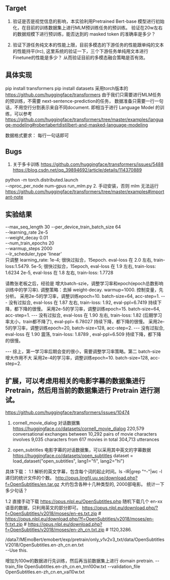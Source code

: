 ## Target 
1. 验证是否是视觉信息的影响，本实验利用Pretrained Bert-base 模型进行初始化，在目前的训练数据集上进行MLM预训练任务的预训练。
验证在20w左右的数据规模下进行预训练，能否达到的 masked token 的准确率是多少？

2. 验证下游任务纯文本的性能上限，目前多模态的下游任务的性能跟单纯的文本的性能持平(lrc), 这里系统的验证一下，三个下游任务单纯用文本进行Finetune的性能是多少？ 从而验证目前的多模态融合策略是否有效。

## 具体实现 
pip install transformers
pip install datasets
采用torch版本的 https://github.com/huggingface/transformers
由于我们只需要进行MLM任务的预训练，不需要 next-sentence-prediction的任务，
数据准备只需要一行一句话，不用空行分割表示来自不同document.
即相当于进行 Language Model 的训练，可以参考
https://github.com/huggingface/transformers/tree/master/examples/language-modeling#robertabertdistilbert-and-masked-language-modeling

数据格式要求：
每行一句话即可


## Bugs
1. 关于多卡训练
https://github.com/huggingface/transformers/issues/5488
https://blog.csdn.net/qq_39894692/article/details/114370889

python -m torch.distributed.launch \
    --nproc_per_node num-gpus run_mlm.py
2. 手动安装，否则 mlm 无法运行
https://github.com/huggingface/transformers/tree/master/examples#important-note

## 实验结果
 --max_seq_length 30 --per_device_train_batch_size 64 \
--learning_rate 2e-5 \
--weight_decay 0.01 \
--num_train_epochs 20 \
--warmup_steps 2000 \
--lr_scheduler_type 'linear' \
只调整 learning_rate: 
1e-4; 很快过拟合，15epoch. eval-loss 在 2.0 左右, train-loss:1.5479. 
5e-5; 很快过拟合，15epoch, eval-loss 在 1.9 左右, train-loss: 1.6234
2e-5, eval-loss 在 1.8 左右, train-loss: 1.7728

请教张老板之后，经验是 增大batch-szie，调整学习率和epoch(epoch总数影响训练中的学习率). 
调整策略：去掉 weight-decay. warmup=1000. 控制变量，先分析。
采用2e-5的学习率，调整训练epoch=10. batch-size=64, acc-step=1.
 --- 没有过拟合, eval-loss 在 1.87 左右, train-loss: 1.92, eval-ppl=6.7419 持续下降，都下降的很慢。
采用2e-5的学习率，调整训练epoch=15. batch-size=64, acc-step=1.
 --- 没有过拟合, eval-loss 在 1.90 左右, train-loss: 1.82 (后期学习率太小，train都不降了), eval-ppl= 6.78027 持续下降，都下降的很慢。
采用2e-5的学习率，调整训练epoch=20, batch-size=128, acc-step=2.
 --- 没有过拟合, eval-loss 在 1.90 震荡, train-loss: 1.8789 , eval-ppl=6.509 持续下降，都下降的很慢。

--- 综上，第一学习率后期会变的很小，需要调整学习率策略。第二 batch-size 增大作用不大
采用2e-4的学习率，调整训练epoch=10. batch-size=128, acc-step=2.


## 扩展，可以考虑用相关的电影字幕的数据集进行Pretrain，然后用当前的数据集进行 Pretrain 进行测试。
https://github.com/huggingface/transformers/issues/10474

1. cornell_movie_dialog 对话数据集
https://huggingface.co/datasets/cornell_movie_dialog
220,579 conversational exchanges between 10,292 pairs of movie characters
involves 9,035 characters from 617 movies
in total 304,713 utterances

2. open_subtitles 电影字幕的对话数据集，可以采用其中英文的字幕数据
https://huggingface.co/datasets/open_subtitles
dataset = load_dataset("open_subtitles", lang1="fi", lang2="hi")

具体下载：
1.1 解析的英文字幕，包含每个词的起止时间。ls -lR|grep "^-"|wc -l  递归的统计文件的个数。
http://opus.lingfil.uu.se/download.php?f=OpenSubtitles/en.tar.gz 
大约包含各种十几种类型的, 2000部电影。 统计一下多少句话？

1.2 直接手动下载
https://opus.nlpl.eu/OpenSubtitles.php
随机下载几个 en-xx 语音的数据，只利用英文的部分即可。
https://opus.nlpl.eu/download.php/?f=OpenSubtitles/v2018/moses/en-es.txt.zip # 
https://opus.nlpl.eu/download.php/?f=OpenSubtitles/v2018/moses/en-fr.txt.zip #
https://opus.nlpl.eu/download.php?f=OpenSubtitles/v2018/moses/en-zh_cn.txt.zip # 1120,3286.

/data7/MEmoBert/emobert/exp/pretrain/only_v1v2v3_txt/data/OpenSubtitlesV2018/OpenSubtitles.en-zh_cn.en.txt   
--Use this.

增加为100w的数据进行先训练，然后再当前数据集上进行 domain pretrain.
--train_file OpenSubtitles.en-zh_cn.en_trn100w.txt
--validation_file OpenSubtitles.en-zh_cn.en_val10w.txt